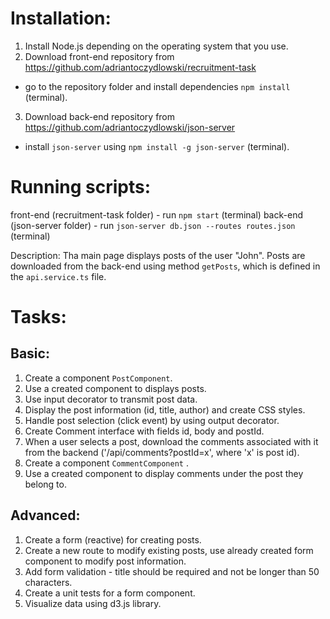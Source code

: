 # Installation:

1.  Install Node.js depending on the operating system that you use.
2.  Download front-end repository from https://github.com/adriantoczydlowski/recruitment-task

* go to the repository folder and install dependencies `npm install` (terminal).

3.  Download back-end repository from https://github.com/adriantoczydlowski/json-server

* install `json-server` using `npm install -g json-server` (terminal).

# Running scripts:

front-end (recruitment-task folder) - run `npm start` (terminal)
back-end (json-server folder) - run `json-server db.json --routes routes.json` (terminal)

Description:
Tha main page displays posts of the user "John". Posts are downloaded from the back-end using method `getPosts`, which is defined in the `api.service.ts` file.

# Tasks:

## Basic:

1.  Create a component `PostComponent`.
2.  Use a created component to displays posts.
3.  Use input decorator to transmit post data.
4.  Display the post information (id, title, author) and create CSS styles.
5.  Handle post selection (click event) by using output decorator.
6.  Create Comment interface with fields id, body and postId.
7.  When a user selects a post, download the comments associated with it from the backend ('/api/comments?postId=x', where 'x' is post id).
8.  Create a component `CommentComponent` .
9.  Use a created component to display comments under the post they belong to.

## Advanced:

1.  Create a form (reactive) for creating posts.
2.  Create a new route to modify existing posts, use already created form component to modify post information.
3.  Add form validation - title should be required and not be longer than 50 characters.
4.  Create a unit tests for a form component.
5.  Visualize data using d3.js library.
